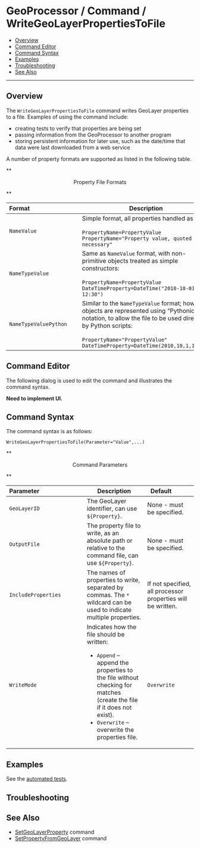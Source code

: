 # GeoProcessor / Command / WriteGeoLayerPropertiesToFile #

* [Overview](#overview)
* [Command Editor](#command-editor)
* [Command Syntax](#command-syntax)
* [Examples](#examples)
* [Troubleshooting](#troubleshooting)
* [See Also](#see-also)

-------------------------

## Overview ##

The `WriteGeoLayerPropertiesToFile` command writes GeoLayer properties to a file.
Examples of using the command include:

* creating tests to verify that properties are being set
* passing information from the GeoProcessor to another program
* storing persistent information for later use, such as the date/time that data were last downloaded from a web service

A number of property formats are supported as listed in the following table.

**<p style="text-align: center;">
Property File Formats
</p>**

| **Format**&nbsp;&nbsp;&nbsp;&nbsp;&nbsp;&nbsp;&nbsp;&nbsp;&nbsp;&nbsp;&nbsp;&nbsp;&nbsp;&nbsp;&nbsp;&nbsp;&nbsp;&nbsp;&nbsp;&nbsp;&nbsp;&nbsp;&nbsp;&nbsp;&nbsp;&nbsp;&nbsp;&nbsp;&nbsp; | **Description** |
|-----------------------|-----------------|
| `NameValue`           | Simple format, all properties handled as text:<br><br>`PropertyName=PropertyValue`<br>`PropertyName="Property value, quoted if necessary"` |
| `NameTypeValue`       | Same as `NameValue` format, with non-primitive objects treated as simple constructors:<br><br>`PropertyName=PropertyValue`<br>`DateTimeProperty=DateTime("2010-10-01 12:30")`|
| `NameTypeValuePython` | Similar to the `NameTypeValue` format; however, objects are represented using “Pythonic” notation, to allow the file to be used directly by Python scripts:<br><br>`PropertyName="PropertyValue"`<br>`DateTimeProperty=DateTime(2010,10,1,12,30)` |

## Command Editor ##

The following dialog is used to edit the command and illustrates the command syntax.

**Need to implement UI.**

## Command Syntax ##

The command syntax is as follows:

```text
WriteGeoLayerPropertiesToFile(Parameter="Value",...)
```
**<p style="text-align: center;">
Command Parameters
</p>**

| **Parameter**&nbsp;&nbsp;&nbsp;&nbsp;&nbsp;&nbsp;&nbsp;&nbsp;&nbsp;&nbsp;&nbsp;&nbsp;&nbsp;&nbsp;&nbsp;&nbsp;&nbsp;&nbsp;&nbsp;&nbsp;&nbsp;&nbsp;&nbsp;&nbsp;&nbsp;&nbsp; | **Description** | **Default**&nbsp;&nbsp;&nbsp;&nbsp;&nbsp;&nbsp;&nbsp;&nbsp;&nbsp;&nbsp; |
| --------------------|-----------------|----------------- |
| `GeoLayerID`        | The GeoLayer identifier, can use `${Property}`. | None - must be specified. |
| `OutputFile`        | The property file to write, as an absolute path or relative to the command file, can use `${Property}`. | None - must be specified. |
| `IncludeProperties` | The names of properties to write, separated by commas.  The `*` wildcard can be used to indicate multiple properties. | If not specified, all processor properties will be written. |
| `WriteMode`         | Indicates how the file should be written:<ul><li>`Append` – append the properties to the file without checking for matches (create the file if it does not exist).</li><li>`Overwrite` – overwrite the properties file.</ul> | `Overwrite` |

## Examples ##

See the [automated tests](https://github.com/OpenWaterFoundation/owf-app-geoprocessor-python-test/tree/master/test/commands/WriteGeoLayerPropertiesToFile).

## Troubleshooting ##

## See Also ##

* [SetGeoLayerProperty](../SetGeoLayerProperty/SetGeoLayerProperty) command
* [SetPropertyFromGeoLayer](../SetPropertyFromGeoLayer/SetPropertyFromGeoLayer) command
